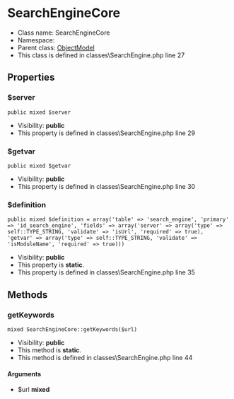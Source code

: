 SearchEngineCore
===============






* Class name: SearchEngineCore
* Namespace: 
* Parent class: [ObjectModel](ObjectModelCore)
* This class is defined in classes\SearchEngine.php line 27





Properties
----------


### $server

    public mixed $server





* Visibility: **public**
* This property is defined in classes\SearchEngine.php line 29


### $getvar

    public mixed $getvar





* Visibility: **public**
* This property is defined in classes\SearchEngine.php line 30


### $definition

    public mixed $definition = array('table' => 'search_engine', 'primary' => 'id_search_engine', 'fields' => array('server' => array('type' => self::TYPE_STRING, 'validate' => 'isUrl', 'required' => true), 'getvar' => array('type' => self::TYPE_STRING, 'validate' => 'isModuleName', 'required' => true)))





* Visibility: **public**
* This property is **static**.
* This property is defined in classes\SearchEngine.php line 35


Methods
-------


### getKeywords

    mixed SearchEngineCore::getKeywords($url)





* Visibility: **public**
* This method is **static**.
* This method is defined in classes\SearchEngine.php line 44


#### Arguments
* $url **mixed**


